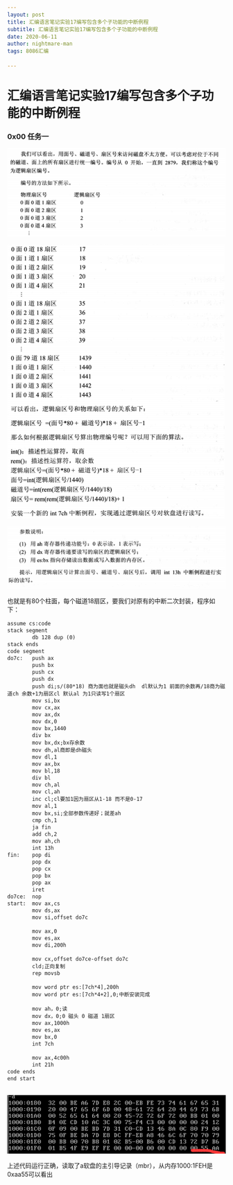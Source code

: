 ```yaml
---
layout: post
title: 汇编语言笔记实验17编写包含多个子功能的中断例程
subtitle: 汇编语言笔记实验17编写包含多个子功能的中断例程
date: 2020-06-11
author: nightmare-man
tags: 8086汇编

---
```


# 汇编语言笔记实验17编写包含多个子功能的中断例程

### 0x00 任务一

![QQ截图20200611182437](/assets/img/QQ截图20200611182437.png)

![QQ截图20200611182448](/assets/img/QQ截图20200611182448.png)

![QQ截图20200611182454](/assets/img/QQ截图20200611182454.png)



​		也就是有80个柱面，每个磁道18扇区，要我们对原有的中断二次封装，程序如下：

```assemblly
assume cs:code
stack segment
		db 128 dup (0)
stack ends
code segment
do7c:	push ax
		push bx
		push cx
		push dx
		push di;s/(80*18) 商为面也就是磁头dh  dl默认为1 前面的余数再/18商为磁道ch 余数+1为扇区cl 默认al 为1只读写1个扇区
		mov si,bx
		mov cx,ax
		mov ax,dx
		mov dx,0
		mov bx,1440
		div bx
		mov bx,dx;bx存余数
		mov dh,al商即是dh磁头
		mov dl,1
		mov ax,bx
		mov bl,18
		div bl
		mov ch,al
		mov cl,ah
		inc cl;cl要加1因为扇区从1-18 而不是0-17
		mov al,1
		mov bx,si;全部参数传递好；就差ah
		cmp ch,1
		ja fin
		add ch,2
		mov ah,ch
		int 13h
fin:	pop di
		pop dx
		pop cx
		pop bx
		pop ax
		iret
do7ce:	nop
start:	mov ax,cs
		mov ds,ax
		mov si,offset do7c
		
		mov ax,0
		mov es,ax
		mov di,200h
		
		mov cx,offset do7ce-offset do7c
		cld;正向复制
		rep movsb
		
		mov word ptr es:[7ch*4],200h
		mov word ptr es:[7ch*4+2],0;中断安装完成
		
		mov ah，0;读
		mov dx，0;0 磁头 0 磁道 1扇区
		mov ax,1000h
		mov es,ax
		mov bx,0
		int 7ch
		
		mov ax,4c00h
		int 21h
code ends
end start
```

​		![QQ截图20200611193343](/assets/img/QQ截图20200611193343.png)

上述代码运行正确，读取了a软盘的主引导记录（mbr），从内存1000:1FEH是0xaa55可以看出

